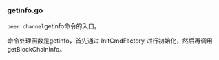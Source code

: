 ### getinfo.go

`peer channel`getinfo命令的入口。

命令处理函数是getinfo，首先通过 InitCmdFactory 进行初始化，然后再调用getBlockChainInfo。

